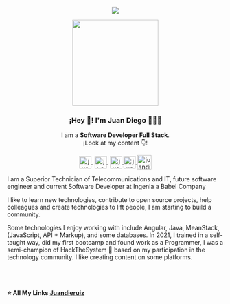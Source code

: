 <p align="center"><img src="https://i.imgur.com/A6bWGFl.gif"/></p>
<p align="center" width="300">
   <img align="center" width="200" src="https://user-images.githubusercontent.com/77864382/146990557-26de07f2-0886-42da-8ed5-5a44634ad906.jpg" />
   <h3 align="center">¡Hey 👋! I'm Juan Diego 👨🏻‍💻</h3>
</p>

<p align="center">I am a <strong>Software Developer Full Stack</strong>.<br>¡Look at my content 👇!</p>
<p align="center">
   
   <a href="https://www.youtube.com/channel/UCSWB5sDPEnFsF-ya5QlzGfA" target="blank" style='margin-right:4px'>
    <img align="center" src="https://user-images.githubusercontent.com/77864382/149188366-e0283ed4-6ff3-4a79-9ae0-2ce186edd791.png" alt="juandieruiz Youtube Profile" height="28px" width="28px" />
  </a>
     <a href="https://twitch.tv/juandieruiz" target="blank" style='margin-right:4px'>
    <img align="center" src="https://user-images.githubusercontent.com/77864382/149185424-c3a54466-dc79-4e2a-b93c-204317a36030.png" alt="juandieruiz Twitch Profile" height="28px" width="28px" />
  </a>
  </a>
   
   <a href="https://medium.com/@juandieruiz">
    <img align="center" src="https://user-images.githubusercontent.com/77864382/149187168-e7301662-44a0-4f1b-9fe4-d8667c78aa8e.png" alt="juandieruiz Medium Profile" height="28px" width="28px">
  </a>    
   
   <a href="https://www.linkedin.com/in/juandieruiz/">                                                                                               
       <img align="center" src="https://user-images.githubusercontent.com/77864382/149187329-318971c0-a7fe-4cf8-b8be-9083bbaae187.png" alt="juandieruiz Linkedin Profile" height="28px" width="28px">
  </a>
  <a href="https://instagram.com/juandieruiz" target="blank">
    <img align="center" src="https://user-images.githubusercontent.com/77864382/149185934-4a7f4efa-380c-4d9a-af6a-eb6785be593d.png" alt="juandieruiz Instagram Profile" height="33px" width="33px" />
   
   
  </a>
</p>


I am a Superior Technician of Telecommunications and IT,
future software engineer and current Software Developer at Ingenia a Babel Company

I like to learn new technologies, contribute to open source projects, help colleagues and create technologies to lift people, I am starting to build a community.

Some technologies I enjoy working with include Angular, Java, MeanStack, (JavaScript, API + Markup), and some databases.
In 2021, I trained in a self-taught way, did my first bootcamp and found work as a Programmer, I was a semi-champion of HackTheSystem 🌟 based on my participation in the technology community. I like creating content on some platforms.
<br><br><br><br>

<!-- ## Software Skills 🌎: <a href="https://github.com/Juandieruiz"><img align="left" width="150" height="150" src="https://lh3.googleusercontent.com/a-/AOh14GhESivTPOGlZXYP2JD1t7DTVtLkMN3YJeMFfHW6=s288-p-rw-no"></a>
 - Soon...
  <br>
  <br>
  <hr>
   -->
  

**⭐️ All My Links [Juandieruiz](https://allmylinks.com/juandieruiz)**
